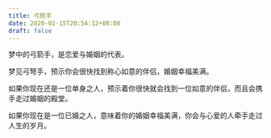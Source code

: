 ```yaml
---
title: 弓箭手
date: 2020-02-15T20:54:12+08:00
draft: false
---
```


梦中的弓箭手，是恋爱与婚姻的代表。

梦见弓弩手，预示你会很快找到称心如意的伴侣，婚姻幸福美满。

如果你现在还是一位单身之人，预示着你很快就会找到一位如意的伴侣，而且会携手走过婚姻的殿堂。

如果你现在是一位已婚之人，意味着你的婚姻幸福美满，你会与心爱的人牵手走过人生的岁月。

